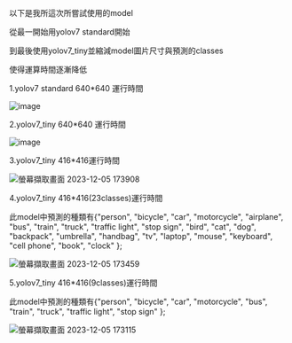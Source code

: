 以下是我所這次所嘗試使用的model

從最一開始用yolov7 standard開始

到最後使用yolov7_tiny並縮減model圖片尺寸與預測的classes

使得運算時間逐漸降低

1.yolov7 standard 640*640 運行時間

![image](https://github.com/jason10191019/yolov7_on_snpe/assets/80830129/878909d6-9e30-4985-932a-7846f690f131)

2.yolov7_tiny 640*640 運行時間

![image](https://github.com/jason10191019/yolov7_on_snpe/assets/80830129/ee3242fb-0bca-44ab-8205-4c44c515e2da)

3.yolov7_tiny 416*416運行時間

![螢幕擷取畫面 2023-12-05 173908](https://github.com/jason10191019/yolov7_on_snpe/assets/80830129/489a6da1-f8f0-4cbf-baa1-b803d0c52d85)

4.yolov7_tiny 416*416(23classes)運行時間

此model中預測的種類有{"person", "bicycle", "car", "motorcycle", "airplane", "bus", "train", "truck", "traffic light",
          "stop sign", "bird", "cat", "dog", "backpack", "umbrella", "handbag", "tv", "laptop", "mouse", "keyboard", "cell phone",
          "book", "clock" };

![螢幕擷取畫面 2023-12-05 173459](https://github.com/jason10191019/yolov7_on_snpe/assets/80830129/dab0575a-a6d6-4ab5-89f6-f2eea8969b5c)

5.yolov7_tiny 416*416(9classes)運行時間

此model中預測的種類有{"person", "bicycle", "car", "motorcycle", "bus", "train", "truck", "traffic light",
         "stop sign" };

![螢幕擷取畫面 2023-12-05 173115](https://github.com/jason10191019/yolov7_on_snpe/assets/80830129/129020ab-a005-4b65-875d-7de45ed5417d)














